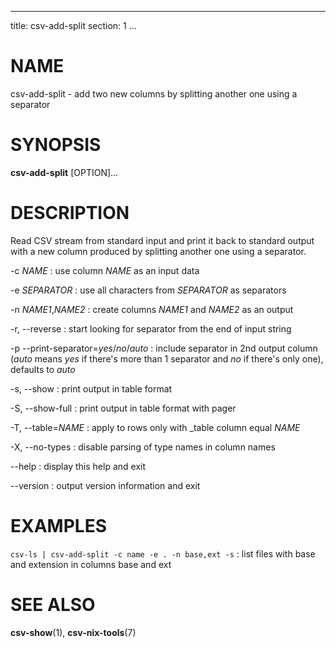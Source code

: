 <!--
SPDX-License-Identifier: BSD-3-Clause
Copyright 2020-2023, Marcin Ślusarz <marcin.slusarz@gmail.com>
-->

---
title: csv-add-split
section: 1
...

# NAME #

csv-add-split - add two new columns by splitting another one using a separator

# SYNOPSIS #

**csv-add-split** [OPTION]...

# DESCRIPTION #

Read CSV stream from standard input and print it back to standard output with
a new column produced by splitting another one using a separator.

-c *NAME*
:   use column *NAME* as an input data

-e *SEPARATOR*
:   use all characters from *SEPARATOR* as separators

-n *NAME1*,*NAME2*
:   create columns *NAME1* and *NAME2* as an output

-r, \--reverse
:   start looking for separator from the end of input string

-p  \--print-separator=*yes*/*no*/*auto*
:   include separator in 2nd output column (*auto* means *yes* if there's more
than 1 separator and *no* if there's only one), defaults to *auto*

-s, \--show
:   print output in table format

-S, \--show-full
:   print output in table format with pager

-T, \--table=*NAME*
:   apply to rows only with _table column equal *NAME*

-X, \--no-types
:   disable parsing of type names in column names

\--help
:   display this help and exit

\--version
:   output version information and exit

# EXAMPLES #

`csv-ls | csv-add-split -c name -e . -n base,ext -s`
:   list files with base and extension in columns base and ext

# SEE ALSO #

**csv-show**(1), **csv-nix-tools**(7)
